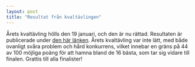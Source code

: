 ```yaml
---
layout: post
title: "Resultat från kvaltävlingen"
---
```


Årets kvaltävling hölls den 19 januari, och den är nu rättad. Resultaten är publicerade under [den här länken](https://docs.google.com/spreadsheets/d/1Q_aRpCgt4a7oUPXu6C08xS5JOMuEiUB2XsCdEcWjYUU). Årets kvaltävling var inte lätt, med både ovanligt svåra problem och hård konkurrens, vilket innebar en gräns på 44 av 100 möjliga poäng för att hamna bland de 16 bästa, som tar sig vidare till finalen. Grattis till alla finalister!